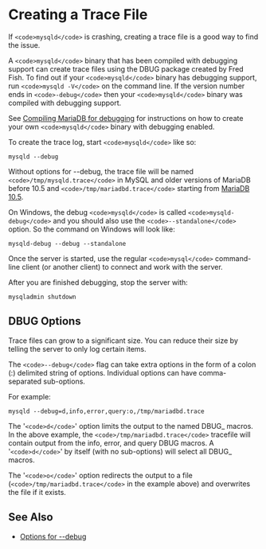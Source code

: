
# Creating a Trace File

If `<code>mysqld</code>` is crashing, creating a trace file is a good way to find the issue.


A `<code>mysqld</code>` binary that has been compiled with debugging support can create trace files using the DBUG package created by Fred Fish. To find out if your `<code>mysqld</code>` binary has debugging support, run `<code>mysqld -V</code>` on the command line. If the version number ends in `<code>-debug</code>` then your `<code>mysqld</code>` binary was compiled with debugging support.


See [Compiling MariaDB for debugging](compiling-mariadb-for-debugging.md) for instructions on how to create your own `<code>mysqld</code>` binary with debugging enabled.


To create the trace log, start `<code>mysqld</code>` like so:


```
mysqld --debug
```

Without options for --debug, the trace file will be named `<code>/tmp/mysqld.trace</code>` in MySQL and older versions of MariaDB before 10.5 and `<code>/tmp/mariadbd.trace</code>` starting from [MariaDB 10.5](../../../../../../release-notes/mariadb-community-server/what-is-mariadb-105.md).


On Windows, the debug `<code>mysqld</code>` is called `<code>mysqld-debug</code>` and you should also use the `<code>--standalone</code>` option. So the command on Windows will look like:


```
mysqld-debug --debug --standalone
```

Once the server is started, use the regular `<code>mysql</code>` command-line client (or another client) to connect and work with the server.


After you are finished debugging, stop the server with:


```
mysqladmin shutdown
```

## DBUG Options


Trace files can grow to a significant size. You can reduce their size by telling the server to only log certain items.


The `<code>--debug</code>` flag can take extra options in the form of a colon (:) delimited string of options. Individual options can have comma-separated sub-options.


For example:


```
mysqld --debug=d,info,error,query:o,/tmp/mariadbd.trace
```

The '`<code>d</code>`' option limits the output to the named DBUG_<N> macros. In the above example, the `<code>/tmp/mariadbd.trace</code>` tracefile will contain output from the info, error, and query DBUG macros. A '`<code>d</code>`' by itself (with no sub-options) will select all DBUG_<N> macros.


The '`<code>o</code>`' option redirects the output to a file (`<code>/tmp/mariadbd.trace</code>` in the example above) and overwrites the file if it exists.


## See Also


* [Options for --debug](../../../../../../connectors/mariadb-connector-c/mariadb-connectorc-api-functions/mysql_debug.md)

